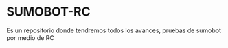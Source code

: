 # SUMOBOT-RC
Es un repositorio donde tendremos todos los avances, pruebas de sumobot por medio de RC
